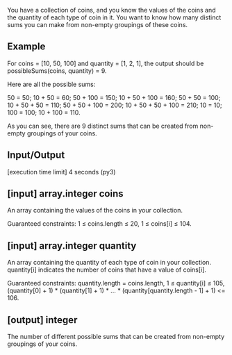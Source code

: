 You have a collection of coins, and you know the values of the coins and the quantity of each type of coin in it. You want to know how many distinct sums you can make from non-empty groupings of these coins.

## Example

For coins = [10, 50, 100] and quantity = [1, 2, 1], the output should be
possibleSums(coins, quantity) = 9.

Here are all the possible sums:

50 = 50;
10 + 50 = 60;
50 + 100 = 150;
10 + 50 + 100 = 160;
50 + 50 = 100;
10 + 50 + 50 = 110;
50 + 50 + 100 = 200;
10 + 50 + 50 + 100 = 210;
10 = 10;
100 = 100;
10 + 100 = 110.

As you can see, there are 9 distinct sums that can be created from non-empty groupings of your coins.

## Input/Output

[execution time limit] 4 seconds (py3)

## [input] array.integer coins

An array containing the values of the coins in your collection.

Guaranteed constraints:
1 ≤ coins.length ≤ 20,
1 ≤ coins[i] ≤ 104.

## [input] array.integer quantity

An array containing the quantity of each type of coin in your collection. quantity[i] indicates the number of coins that have a value of coins[i].

Guaranteed constraints:
quantity.length = coins.length,
1 ≤ quantity[i] ≤ 105,
(quantity[0] + 1) * (quantity[1] + 1) * ... * (quantity[quantity.length - 1] + 1) <= 106.

## [output] integer

The number of different possible sums that can be created from non-empty groupings of your coins.

